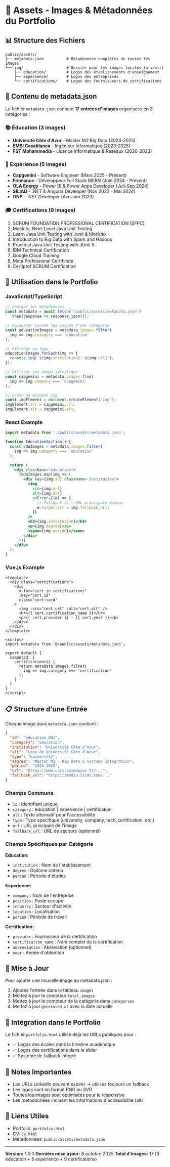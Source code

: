 # 📁 Assets - Images & Métadonnées du Portfolio

## 📊 Structure des Fichiers

```
public/assets/
├── metadata.json          # Métadonnées complètes de toutes les images
└── img/                   # Dossier pour les images locales (à venir)
    ├── education/         # Logos des établissements d'enseignement
    ├── experience/        # Logos des entreprises
    └── certifications/    # Logos des fournisseurs de certifications
```

## 🎯 Contenu de metadata.json

Le fichier `metadata.json` contient **17 entrées d'images** organisées en 3 catégories :

### 📚 Éducation (3 images)
- **Université Côte d'Azur** - Master M2 Big Data (2024-2025)
- **EMSI Casablanca** - Ingénieur Informatique (2023-2025)
- **FST Mohammedia** - Licence Informatique & Réseaux (2020-2023)

### 💼 Expérience (5 images)
- **Capgemini** - Software Engineer (Mars 2025 - Présent)
- **Freelance** - Développeur Full Stack MERN (Juin 2024 - Présent)
- **OLA Energy** - Power BI & Power Apps Developer (Juil-Sep 2024)
- **SILIAD** - .NET & Angular Developer (Nov 2023 - Mai 2024)
- **ONP** - .NET Developer (Avr-Juin 2023)

### 🎓 Certifications (9 images)
1. SCRUM FOUNDATION PROFESSIONAL CERTIFICATION (SFPC)
2. Mockito: Next-Level Java Unit Testing
3. Learn Java Unit Testing with Junit & Mockito
4. Introduction to Big Data with Spark and Hadoop
5. Practical Java Unit Testing with JUnit 5
6. IBM Technical Certification
7. Google Cloud Training
8. Meta Professional Certificate
9. Certiprof SCRUM Certification

## 🚀 Utilisation dans le Portfolio

### JavaScript/TypeScript

```javascript
// Charger les métadonnées
const metadata = await fetch('/public/assets/metadata.json')
  .then(response => response.json());

// Récupérer toutes les images d'une catégorie
const educationImages = metadata.images.filter(
  img => img.category === 'education'
);

// Afficher un logo
educationImages.forEach(img => {
  console.log(`${img.institution}: ${img.url}`);
});

// Utiliser une image spécifique
const capgemini = metadata.images.find(
  img => img.company === 'Capgemini'
);

// Créer un élément img
const imgElement = document.createElement('img');
imgElement.src = capgemini.url;
imgElement.alt = capgemini.alt;
```

### React Example

```jsx
import metadata from './public/assets/metadata.json';

function EducationSection() {
  const eduImages = metadata.images.filter(
    img => img.category === 'education'
  );

  return (
    <div className="education">
      {eduImages.map(img => (
        <div key={img.id} className="institution">
          <img
            src={img.url}
            alt={img.alt}
            onError={(e) => {
              // Fallback si l'URL principale échoue
              e.target.src = img.fallback_url;
            }}
          />
          <h3>{img.institution}</h3>
          <p>{img.degree}</p>
          <span>{img.period}</span>
        </div>
      ))}
    </div>
  );
}
```

### Vue.js Example

```vue
<template>
  <div class="certifications">
    <div
      v-for="cert in certifications"
      :key="cert.id"
      class="cert-card"
    >
      <img :src="cert.url" :alt="cert.alt" />
      <h4>{{ cert.certification_name }}</h4>
      <p>{{ cert.provider }} - {{ cert.year }}</p>
    </div>
  </div>
</template>

<script>
import metadata from '@/public/assets/metadata.json';

export default {
  computed: {
    certifications() {
      return metadata.images.filter(
        img => img.category === 'certification'
      );
    }
  }
}
</script>
```

## 📋 Structure d'une Entrée

Chaque image dans `metadata.json` contient :

```json
{
  "id": "education_001",
  "category": "education",
  "institution": "Université Côte d'Azur",
  "alt": "Logo de Université Côte d'Azur",
  "type": "university",
  "degree": "Master M2 - Big Data & Systems Integration",
  "period": "2024-2025",
  "url": "https://www.univ-cotedazur.fr/...",
  "fallback_url": "https://media.licdn.com/..."
}
```

### Champs Communs
- `id` : Identifiant unique
- `category` : education | experience | certification
- `alt` : Texte alternatif pour l'accessibilité
- `type` : Type spécifique (university, company, tech_certification, etc.)
- `url` : URL principale de l'image
- `fallback_url` : URL de secours (optionnel)

### Champs Spécifiques par Catégorie

**Education:**
- `institution` : Nom de l'établissement
- `degree` : Diplôme obtenu
- `period` : Période d'études

**Experience:**
- `company` : Nom de l'entreprise
- `position` : Poste occupé
- `industry` : Secteur d'activité
- `location` : Localisation
- `period` : Période de travail

**Certification:**
- `provider` : Fournisseur de la certification
- `certification_name` : Nom complet de la certification
- `abbreviation` : Abréviation (optionnel)
- `year` : Année d'obtention

## 🔄 Mise à Jour

Pour ajouter une nouvelle image au metadata.json :

1. Ajoutez l'entrée dans le tableau `images`
2. Mettez à jour le compteur `total_images`
3. Mettez à jour le compteur de la catégorie dans `categories`
4. Mettez à jour `generated_at` avec la date actuelle

## 🎨 Intégration dans le Portfolio

Le fichier `portfolio.html` utilise déjà les URLs publiques pour :
- ✅ Logos des écoles dans la timeline académique
- ✅ Logos des certifications dans le slider
- ✅ Système de fallback intégré

## 📌 Notes Importantes

- Les URLs LinkedIn peuvent expirer → utilisez toujours un fallback
- Les logos sont en format PNG ou SVG
- Toutes les images sont optimisées pour le responsive
- Les métadonnées incluent les informations d'accessibilité (alt)

## 🔗 Liens Utiles

- Portfolio: `portfolio.html`
- CV: `cv.html`
- Métadonnées: `public/assets/metadata.json`

---

**Version:** 1.0.0
**Dernière mise à jour:** 8 octobre 2025
**Total d'images:** 17 (3 éducation + 5 expérience + 9 certifications)
